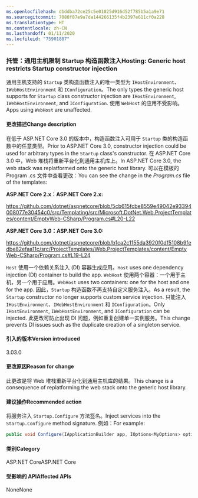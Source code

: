 ```yaml
---
ms.openlocfilehash: d1ddba72ce25c5e01025d916d52f785b5a1a9e71
ms.sourcegitcommit: 7088f87e9a7da144266135f4b2397e611cf0a228
ms.translationtype: HT
ms.contentlocale: zh-CN
ms.lasthandoff: 01/11/2020
ms.locfileid: "75901887"
---
```

### <a name="hosting-generic-host-restricts-startup-constructor-injection"></a><span data-ttu-id="08fd7-101">托管：通用主机限制 Startup 构造函数注入</span><span class="sxs-lookup"><span data-stu-id="08fd7-101">Hosting: Generic host restricts Startup constructor injection</span></span>

<span data-ttu-id="08fd7-102">通用主机支持的 `Startup` 类构造函数注入的唯一类型为 `IHostEnvironment`、`IWebHostEnvironment` 和 `IConfiguration`。</span><span class="sxs-lookup"><span data-stu-id="08fd7-102">The only types the generic host supports for `Startup` class constructor injection are `IHostEnvironment`, `IWebHostEnvironment`, and `IConfiguration`.</span></span> <span data-ttu-id="08fd7-103">使用 `WebHost` 的应用不受影响。</span><span class="sxs-lookup"><span data-stu-id="08fd7-103">Apps using `WebHost` are unaffected.</span></span>

#### <a name="change-description"></a><span data-ttu-id="08fd7-104">更改描述</span><span class="sxs-lookup"><span data-stu-id="08fd7-104">Change description</span></span>

<span data-ttu-id="08fd7-105">在低于 ASP.NET Core 3.0 的版本中，构造函数注入可用于 `Startup` 类的构造函数中的任意类型。</span><span class="sxs-lookup"><span data-stu-id="08fd7-105">Prior to ASP.NET Core 3.0, constructor injection could be used for arbitrary types in the `Startup` class's constructor.</span></span> <span data-ttu-id="08fd7-106">在 ASP.NET Core 3.0 中，Web 堆栈将重新平台化到通用主机库上。</span><span class="sxs-lookup"><span data-stu-id="08fd7-106">In ASP.NET Core 3.0, the web stack was replatformed onto the generic host library.</span></span> <span data-ttu-id="08fd7-107">可以在模板的 Program .cs  文件中查看更改：</span><span class="sxs-lookup"><span data-stu-id="08fd7-107">You can see the change in the *Program.cs* file of the templates:</span></span>

<span data-ttu-id="08fd7-108">**ASP.NET Core 2.x：**</span><span class="sxs-lookup"><span data-stu-id="08fd7-108">**ASP.NET Core 2.x:**</span></span>

<https://github.com/dotnet/aspnetcore/blob/5cb615fcbe8559e49042e93394008077e30454c0/src/Templating/src/Microsoft.DotNet.Web.ProjectTemplates/content/EmptyWeb-CSharp/Program.cs#L20-L22>

<span data-ttu-id="08fd7-109">**ASP.NET Core 3.0：**</span><span class="sxs-lookup"><span data-stu-id="08fd7-109">**ASP.NET Core 3.0:**</span></span>

<https://github.com/dotnet/aspnetcore/blob/b1ca2c1155da3920f0df5108b9fedbe82efaa11c/src/ProjectTemplates/Web.ProjectTemplates/content/EmptyWeb-CSharp/Program.cs#L19-L24>

<span data-ttu-id="08fd7-110">`Host` 使用一个依赖关系注入 (DI) 容器生成应用。</span><span class="sxs-lookup"><span data-stu-id="08fd7-110">`Host` uses one dependency injection (DI) container to build the app.</span></span> <span data-ttu-id="08fd7-111">`WebHost` 使用两个容器：一个用于主机，另一个用于应用。</span><span class="sxs-lookup"><span data-stu-id="08fd7-111">`WebHost` uses two containers: one for the host and one for the app.</span></span> <span data-ttu-id="08fd7-112">因此，`Startup` 构造函数不再支持自定义服务注入。</span><span class="sxs-lookup"><span data-stu-id="08fd7-112">As a result, the `Startup` constructor no longer supports custom service injection.</span></span> <span data-ttu-id="08fd7-113">只能注入 `IHostEnvironment`、`IWebHostEnvironment` 和 `IConfiguration`。</span><span class="sxs-lookup"><span data-stu-id="08fd7-113">Only `IHostEnvironment`, `IWebHostEnvironment`, and `IConfiguration` can be injected.</span></span> <span data-ttu-id="08fd7-114">此更改可防止出现 DI 问题，例如重复创建单一实例服务。</span><span class="sxs-lookup"><span data-stu-id="08fd7-114">This change prevents DI issues such as the duplicate creation of a singleton service.</span></span>

#### <a name="version-introduced"></a><span data-ttu-id="08fd7-115">引入的版本</span><span class="sxs-lookup"><span data-stu-id="08fd7-115">Version introduced</span></span>

<span data-ttu-id="08fd7-116">3.0</span><span class="sxs-lookup"><span data-stu-id="08fd7-116">3.0</span></span>

#### <a name="reason-for-change"></a><span data-ttu-id="08fd7-117">更改原因</span><span class="sxs-lookup"><span data-stu-id="08fd7-117">Reason for change</span></span>

<span data-ttu-id="08fd7-118">此更改是将 Web 堆栈重新平台化到通用主机库的结果。</span><span class="sxs-lookup"><span data-stu-id="08fd7-118">This change is a consequence of replatforming the web stack onto the generic host library.</span></span>

#### <a name="recommended-action"></a><span data-ttu-id="08fd7-119">建议操作</span><span class="sxs-lookup"><span data-stu-id="08fd7-119">Recommended action</span></span>

<span data-ttu-id="08fd7-120">将服务注入 `Startup.Configure` 方法签名。</span><span class="sxs-lookup"><span data-stu-id="08fd7-120">Inject services into the `Startup.Configure` method signature.</span></span> <span data-ttu-id="08fd7-121">例如：</span><span class="sxs-lookup"><span data-stu-id="08fd7-121">For example:</span></span>

```csharp
public void Configure(IApplicationBuilder app, IOptions<MyOptions> options)
```

#### <a name="category"></a><span data-ttu-id="08fd7-122">类别</span><span class="sxs-lookup"><span data-stu-id="08fd7-122">Category</span></span>

<span data-ttu-id="08fd7-123">ASP.NET Core</span><span class="sxs-lookup"><span data-stu-id="08fd7-123">ASP.NET Core</span></span>

#### <a name="affected-apis"></a><span data-ttu-id="08fd7-124">受影响的 API</span><span class="sxs-lookup"><span data-stu-id="08fd7-124">Affected APIs</span></span>

<span data-ttu-id="08fd7-125">None</span><span class="sxs-lookup"><span data-stu-id="08fd7-125">None</span></span>

<!-- 

#### Affected APIs

Not detectable via API analysis

-->

